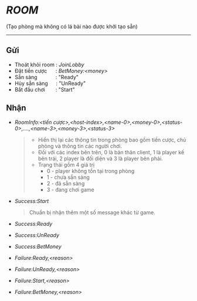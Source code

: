 # ***ROOM***
(Tạo phòng mà không có lá bài nào được khởi tạo sẵn)
***
## Gửi
* Thoát khỏi room : *JoinLobby*
* Đặt tiền cược &nbsp;&nbsp;&nbsp;&nbsp; : *BetMoney:\<money>*
* Sẵn sàng &ensp;&ensp;&ensp;&ensp;&ensp;&ensp; : "Ready"
* Hủy sẵn sàng &ensp;&ensp; : "UnReady"
* Bắt đầu chơi &ensp; &ensp;&ensp;: "Start"
## Nhận
* *RoomInfo:\<tiền cược>,\<host-index>,\<name-0>,\<money-0>,\<status-0>,....,\<name-3>,\<money-3>,\<status-3>* 
	>* Hiển thị lại các thông tin trong phòng bao gồm tiền cược, chủ phòng và thông tin các người chơi.  
	>* Đối với các index bên trên, 0 là bản thân client, 1 là player kế bên trái, 2 player là đối diện và 3 là player bên phải.
	> * Trạng thái gồm 4 giá trị
	> 	* 0 - player không tồn tại trong phòng
	>	* 1 - chưa sẵn sàng
	>	* 2 - đã sẵn sàng
	>	* 3 - đang chơi game 
	
* *Success:Start*
	> Chuẩn bị nhận thêm một số message khác từ game. 
* *Success:Ready*
* *Success:UnReady*
* *Success:BetMoney*
* *Failure:Ready,\<reason>*
* *Failure:UnReady,\<reason>*
* *Failure:Start,\<reason>*
* *Failure:BetMoney,\<reason>*

	
